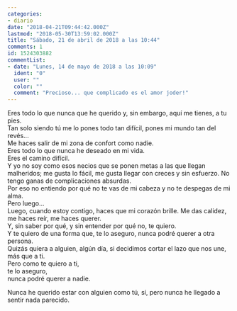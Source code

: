```yaml
---
categories:
- diario
date: "2018-04-21T09:44:42.000Z"
lastmod: "2018-05-30T13:59:02.000Z"
title: "Sábado, 21 de abril de 2018 a las 10:44"
comments: 1
id: 1524303882
commentList:
- date: "Lunes, 14 de mayo de 2018 a las 10:09"
  ident: "0"
  user: ""
  color: ""
  comment: "Precioso... que complicado es el amor joder!"
---
```


Eres todo lo que nunca que he querido y, sin embargo, aquí me tienes, a tu pies.   
Tan solo siendo tú me lo pones todo tan difícil, pones mi mundo tan del revés...  
Me haces salir de mi zona de confort como nadie.  
Eres todo lo que nunca he deseado en mi vida.  
Eres el camino difícil.  
Y yo no soy como esos necios que se ponen metas a las que llegan malheridos; me gusta lo fácil, me gusta llegar con creces y sin esfuerzo. No tengo ganas de complicaciones absurdas.  
Por eso no entiendo por qué no te vas de mi cabeza y no te despegas de mi alma.  
Pero luego...  
Luego, cuando estoy contigo, haces que mi corazón brille. Me das calidez, me haces reír, me haces querer.  
Y, sin saber por qué, y sin entender por qué no, te quiero.  
Y te quiero de una forma que, te lo aseguro, nunca podré querer a otra persona.   
Quizás quiera a alguien, algún día, si decidimos cortar el lazo que nos une, más que a ti.  
Pero como te quiero a ti,  
te lo aseguro,  
nunca podré querer a nadie.  
  
Nunca he querido estar con alguien como tú, sí, pero nunca he llegado a sentir nada parecido.